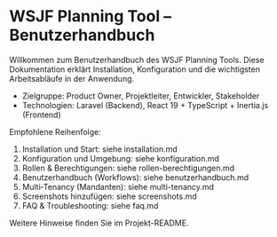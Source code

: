 # WSJF Planning Tool – Benutzerhandbuch

Willkommen zum Benutzerhandbuch des WSJF Planning Tools. Diese Dokumentation erklärt Installation, Konfiguration und die wichtigsten Arbeitsabläufe in der Anwendung.

- Zielgruppe: Product Owner, Projektleiter, Entwickler, Stakeholder
- Technologien: Laravel (Backend), React 19 + TypeScript + Inertia.js (Frontend)

Empfohlene Reihenfolge:

1. Installation und Start: siehe installation.md
2. Konfiguration und Umgebung: siehe konfiguration.md
3. Rollen & Berechtigungen: siehe rollen-berechtigungen.md
4. Benutzerhandbuch (Workflows): siehe benutzerhandbuch.md
5. Multi‑Tenancy (Mandanten): siehe multi-tenancy.md
6. Screenshots hinzufügen: siehe screenshots.md
7. FAQ & Troubleshooting: siehe faq.md

Weitere Hinweise finden Sie im Projekt-README.

